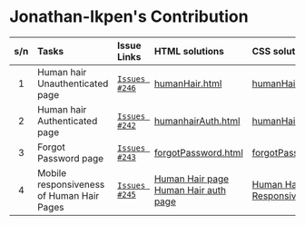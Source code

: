 

# Jonathan-Ikpen's Contribution

| s/n | Tasks | Issue Links | HTML solutions | CSS solutions |
|:----:|:-------|:----------------|:-------------------|:-------|
| 1 | Human hair Unauthenticated page | [`Issues #246`](https://github.com/zuri-training/WF-PriceCompare-24/issues/246) | [humanHair.html](https://github.com/zuri-training/WF-PriceCompare-24/blob/Development_FE/template/humanHair.html) | [humanHair.css](https://github.com/zuri-training/WF-PriceCompare-24/blob/Development_FE/css/humanHair.css) |
| 2 | Human hair Authenticated page | [`Issues #242`](https://github.com/zuri-training/WF-PriceCompare-24/issues/242) | [humanhairAuth.html](https://github.com/zuri-training/WF-PriceCompare-24/blob/Development_FE/template/humanhairAuth.html) | [humanHairAuth.css](https://github.com/zuri-training/WF-PriceCompare-24/blob/Development_FE/css/humanHairAuth.css) |
| 3 | Forgot Password page | [`Issues #243`](https://github.com/zuri-training/WF-PriceCompare-24/issues/243) | [forgotPassword.html](https://github.com/zuri-training/WF-PriceCompare-24/blob/Development_FE/template/forgotPassword.html) | [forgotPassword.css](https://github.com/zuri-training/WF-PriceCompare-24/blob/Development_FE/css/forgotPassword.css) |
| 4 | Mobile responsiveness of Human Hair Pages | [`Issues #245`](https://github.com/zuri-training/WF-PriceCompare-24/issues/245) | [Human Hair page](https://github.com/zuri-training/WF-PriceCompare-24/blob/Development_FE/template/humanHair.html) <br>[Human Hair auth page](https://github.com/zuri-training/WF-PriceCompare-24/blob/Development_FE/template/humanhairAuth.html) | [Human Hair Responsive CSS](https://github.com/zuri-training/WF-PriceCompare-24/blob/Development_FE/css/humanHairMobileNav.css) |